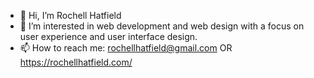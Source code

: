 - 👋 Hi, I’m Rochell Hatfield
- 👀 I’m interested in web development and web design with a focus on user experience and user interface design.
- 📫 How to reach me: rochellhatfield@gmail.com OR https://rochellhatfield.com/

<!---
Roshirow/Roshirow is a ✨ special ✨ repository because its `README.md` (this file) appears on your GitHub profile.
You can click the Preview link to take a look at your changes.
--->
